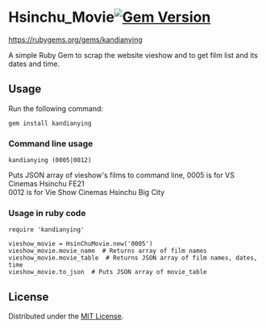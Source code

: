 # Hsinchu_Movie[![Gem Version](https://badge.fury.io/rb/kandianying.svg)](https://badge.fury.io/rb/kandianying)

https://rubygems.org/gems/kandianying

A simple Ruby Gem to scrap the website vieshow and to get film list and its dates and time.


## Usage

Run the following command:

```
gem install kandianying
```
### Command line usage

```
kandianying (0005|0012)  
```

Puts JSON array of vieshow's films to command line, 
0005 is for VS Cinemas Hsinchu FE21  
0012 is for Vie Show Cinemas Hsinchu Big City

### Usage in ruby code
```
require 'kandianying'

vieshow_movie = HsinChuMovie.new('0005')
vieshow_movie.movie_name  # Returns array of film names
vieshow_movie.movie_table  # Returns JSON array of film names, dates, time 
vieshow_movie.to_json  # Puts JSON array of movie_table
```

## License

Distributed under the [MIT License](LICENSE).